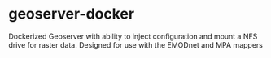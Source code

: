 # geoserver-docker
Dockerized Geoserver with ability to inject configuration and mount a NFS drive for raster data. Designed for use with the EMODnet and MPA mappers
